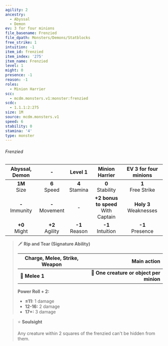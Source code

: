 ```yaml
---
agility: 2
ancestry:
  - Abyssal
  - Demon
ev: 3 for four minions
file_basename: Frenzied
file_dpath: Monsters/Demons/Statblocks
free_strike: 1
intuition: -1
item_id: frenzied
item_index: '275'
item_name: Frenzied
level: 1
might: 0
presence: -1
reason: -1
roles:
  - Minion Harrier
scc:
  - mcdm.monsters.v1:monster:frenzied
scdc:
  - 1.1.1:2:275
size: 1M
source: mcdm.monsters.v1
speed: 6
stability: 0
stamina: '4'
type: monster
---
```


###### Frenzied

|   Abyssal, Demon    |          -          |      Level 1       |             Minion Harrier              |   EV 3 for four minions    |
| :-----------------: | :-----------------: | :----------------: | :-------------------------------------: | :------------------------: |
|  **1M**<br/> Size   |  **6**<br/> Speed   | **4**<br/> Stamina |          **0**<br/> Stability           |   **1**<br/> Free Strike   |
| **-**<br/> Immunity | **-**<br/> Movement |         -          | **+2 bonus to speed**<br/> With Captain | **Holy 3**<br/> Weaknesses |
|  **+0**<br/> Might  | **+2**<br/> Agility | **-1**<br/> Reason |          **-1**<br/> Intuition          |    **-1**<br/> Presence    |

<!-- -->
> 🗡 **Rip and Tear (Signature Ability)**
>
> | **Charge, Melee, Strike, Weapon** |                          **Main action** |
> | --------------------------------- | ---------------------------------------: |
> | **📏 Melee 1**                    | **🎯 One creature or object per minion** |
>
> **Power Roll + 2:**
>
> - **≤11:** 1 damage
> - **12-16:** 2 damage
> - **17+:** 3 damage

<!-- -->
> ⭐️ **Soulsight**
>
> Any creature within 2 squares of the frenzied can't be hidden from them.
